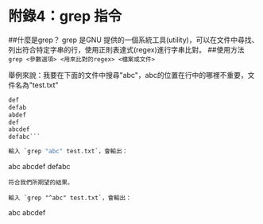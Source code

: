 # 附錄4：grep 指令
##什麼是grep？
grep 是GNU 提供的一個系統工具(utility)，可以在文件中尋找、列出符合特定字串的行，使用正則表達式(regex)進行字串比對。
##使用方法
`grep <參數選項> <用來比對的regex> <檔案或文件>`

舉例來說：我要在下面的文件中搜尋"abc"，abc的位置在行中的哪裡不重要，文件名為"test.txt"

```abc
def
defab
abdef
def
abcdef
defabc```

輸入 `grep "abc" test.txt`，會輸出：
```
abc
abcdef
defabc
```
符合我們所期望的結果。

輸入 `grep "^abc" test.txt`，會輸出：
```
abc
abcdef
```



